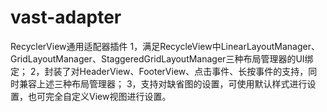 # vast-adapter
RecyclerView通用适配器插件
1，满足RecycleView中LinearLayoutManager、GridLayoutManager、StaggeredGridLayoutManager三种布局管理器的UI绑定；
2，封装了对HeaderView、FooterView、点击事件、长按事件的支持，同时兼容上述三种布局管理器；
3，支持对缺省图的设置，可使用默认样式进行设置，也可完全自定义View视图进行设置。
